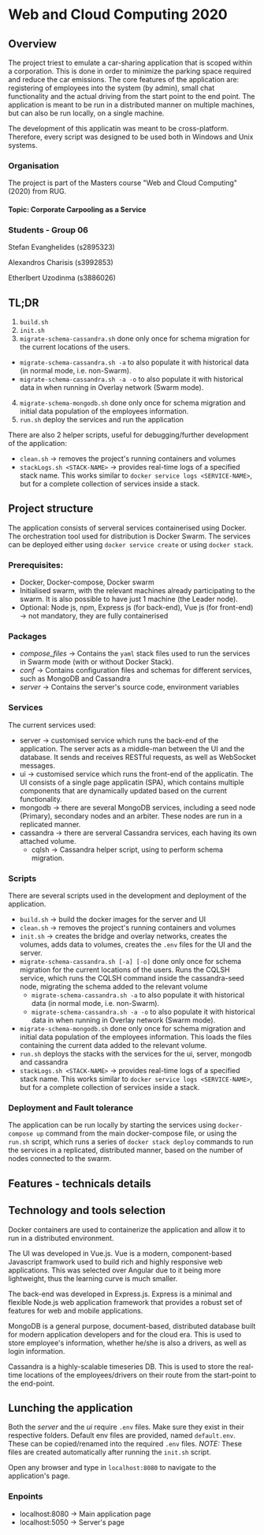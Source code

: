 # Web and Cloud Computing 2020


## Overview

The project triest to emulate a car-sharing application that is scoped within a corporation. This is done in order to minimize the parking space required and reduce the car emissions. The core features of the application are: registering of employees into the system (by admin), small chat functionality and the actual driving from the start point to the end point. The application is meant to be run in a distributed manner on multiple machines, but can also be run locally, on a single machine.

The development of this applicatin was meant to be cross-platform. Therefore, every script was designed to be used both in Windows and Unix systems.

### Organisation

The project is part of the Masters course "Web and Cloud Computing" (2020) from RUG.

#### Topic: Corporate Carpooling as a Service

### Students - Group 06

Stefan Evanghelides (s2895323)

Alexandros Charisis (s3992853)

Etherlbert Uzodinma (s3886026)


## TL;DR

1. `build.sh`
2. `init.sh`
3. `migrate-schema-cassandra.sh` done only once for schema migration for the current locations of the users.
  - `migrate-schema-cassandra.sh -a` to also populate it with historical data (in normal mode, i.e. non-Swarm).
  - `migrate-schema-cassandra.sh -a -o` to also populate it with historical data in when running in Overlay network (Swarm mode).
4. `migrate-schema-mongodb.sh` done only once for schema migration and initial data population of the employees information.
5. `run.sh` deploy the services and run the application

There are also 2 helper scripts, useful for debugging/further development of the application:
- `clean.sh` -> removes the project's running containers and volumes
- `stackLogs.sh <STACK-NAME>` -> provides real-time logs of a specified stack name. This works similar to `docker service logs <SERVICE-NAME>`, but for a complete collection of services inside a stack.


## Project structure

The application consists of serveral services containerised using Docker. The orchestration tool used for distribution is Docker Swarm. The services can be deployed either using `docker service create` or using `docker stack`.

### Prerequisites:

- Docker, Docker-compose, Docker swarm
- Initialised swarm, with the relevant machines already participating to the swarm. It is also possible to have just 1 machine (the Leader node). 
- Optional: Node js, npm, Express js (for back-end), Vue js (for front-end) -> not mandatory, they are fully containerised

### Packages
- _compose_files_ -> Contains the `yaml` stack files used to run the services in Swarm mode (with or without Docker Stack).
- _conf_ -> Contains configuration files and schemas for different services, such as MongoDB and Cassandra
- _server_ -> Contains the server's source code, environment variables

### Services

The current services used:
- server -> customised service which runs the back-end of the application. The server acts as a middle-man between the UI and the database. It sends and receives RESTful requests, as well as WebSocket messages.
- ui -> customised service which runs the front-end of the applicatin. The UI consists of a single page applicatin (SPA), which contains multiple components that are dynamically updated based on the current functionality.
- mongodb -> there are several MongoDB services, including a seed node (Primary), secondary nodes and an arbiter. These nodes are run in a replicated manner.
- cassandra -> there are serveral Cassandra services, each having its own attached volume.
  - cqlsh -> Cassandra helper script, using to perform schema migration.

### Scripts

There are several scripts used in the development and deployment of the application.

- `build.sh` -> build the docker images for the server and UI
- `clean.sh` -> removes the project's running containers and volumes
- `init.sh` -> creates the bridge and overlay networks, creates the volumes, adds data to volumes, creates the `.env` files for the UI and the server.
- `migrate-schema-cassandra.sh [-a] [-o]` done only once for schema migration for the current locations of the users. Runs the CQLSH service, which runs the CQLSH command inside the cassandra-seed node, migrating the schema added to the relevant volume
  - `migrate-schema-cassandra.sh -a` to also populate it with historical data (in normal mode, i.e. non-Swarm).
  - `migrate-schema-cassandra.sh -a -o` to also populate it with historical data in when running in Overlay network (Swarm mode).
- `migrate-schema-mongodb.sh` done only once for schema migration and initial data population of the employees information. This loads the files containing the current data added to the relevant volume.
- `run.sh` deploys the stacks with the services for the ui, server, mongodb and cassandra
- `stackLogs.sh <STACK-NAME>` -> provides real-time logs of a specified stack name. This works similar to `docker service logs <SERVICE-NAME>`, but for a complete collection of services inside a stack.

### Deployment and Fault tolerance

The application can be run locally by starting the services using `docker-compose up` command from the main docker-compose file, or using the `run.sh` script, which runs a series of `docker stack deploy` commands to run the services in a replicated, distributed manner, based on the number of nodes connected to the swarm.






## Features - technicals details





## Technology and tools selection

Docker containers are used to containerize the application and allow it to run in a distributed environment.

The UI was developed in Vue.js. Vue is a modern, component-based Javascript framwork used to build rich and highly responsive web applications. This was selected over Angular due to it being more lightweight, thus the learning curve is much smaller.

The back-end was developed in Express.js. Express is a minimal and flexible Node.js web application framework that provides a robust set of features for web and mobile applications.

MongoDB is a general purpose, document-based, distributed database built for modern application developers and for the cloud era. This is used to store employee's information, whether he/she is also a drivers, as well as login information.

Cassandra is a highly-scalable timeseries DB. This is used to store the real-time locations of the employees/drivers on their route from the start-point to the end-point.


## Lunching the application

Both the _server_ and the _ui_ require `.env` files. Make sure they exist in their respective folders. Default env files are provided, named `default.env`. These can be copied/renamed into the required `.env` files.
_NOTE:_ These files are created automatically after running the `init.sh` script.

Open any browser and type in `localhost:8080` to navigate to the application's page.

### Enpoints

- localhost:8080 -> Main application page
- localhost:5050 -> Server's page


